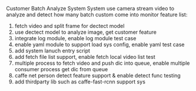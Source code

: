 Customer Batch Analyze System
System use camera stream video to analyze and detect how many batch custom come into monitor
feature list:
1. fetch video and split frame for dectect model
2. use dectect model to analyze image, get customer feature
3. integrate log module, enable log module test case
4. enable yaml module to support load sys config, enable yaml test case
5. add system lanuch entry script
6. add fetch file list support, enable fetch local video list test
7. multiple process to fetch video and push dic into queue, enable multiple consumer process get dic from queue
8. caffe net person detect feature support & enable detect func testing
9. add thirdparty lib such as caffe-fast-rcnn support sys
